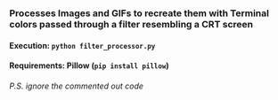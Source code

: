 ### Processes Images and GIFs to recreate them with Terminal colors passed through a filter resembling a CRT screen
#### Execution: `python filter_processor.py`
#### Requirements: Pillow (`pip install pillow`)
###### P.S. ignore the commented out code
